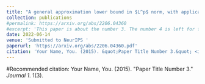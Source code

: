 ```yaml
---
title: "A general approximation lower bound in $L^p$ norm, with applications to feed-forward neural networks"
collection: publications
#permalink: https://arxiv.org/abs/2206.04360
#excerpt: 'This paper is about the number 3. The number 4 is left for future work.'
date: 2022-06-14
venue: 'Submitted to NeurIPS '
paperurl: 'https://arxiv.org/abs/2206.04360.pdf'
citation: 'Your Name, You. (2015). &quot;Paper Title Number 3.&quot; <i>Journal 1</i>. 1(3).'
---
```



#Recommended citation: Your Name, You. (2015). "Paper Title Number 3." <i>Journal 1</i>. 1(3).
